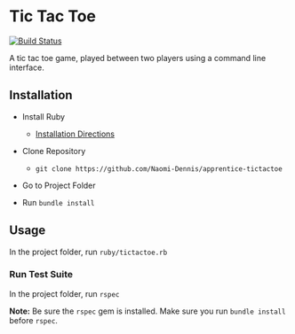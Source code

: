 # Tic Tac Toe
[![Build Status](https://travis-ci.org/Naomi-Dennis/apprentice-tictactoe.svg?branch=master)](https://travis-ci.org/Naomi-Dennis/apprentice-tictactoe)

A tic tac toe game, played between two players using a command line interface. 

## Installation 

* Install Ruby
  * [Installation Directions](https://www.ruby-lang.org/en/documentation/installation/)
* Clone Repository 
  * `git clone https://github.com/Naomi-Dennis/apprentice-tictactoe`
* Go to Project Folder

* Run `bundle install` 


## Usage

In the project folder, run `ruby/tictactoe.rb`

### Run Test Suite 

In the project folder, run `rspec` 

**Note:** Be sure the `rspec` gem is installed. Make sure you run `bundle install` before `rspec`. 


